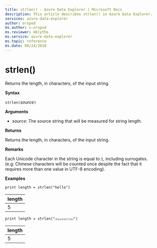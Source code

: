 ```yaml
---
title: strlen() - Azure Data Explorer | Microsoft Docs
description: This article describes strlen() in Azure Data Explorer.
services: azure-data-explorer
author: orspod
ms.author: v-orspod
ms.reviewer: mblythe
ms.service: azure-data-explorer
ms.topic: reference
ms.date: 09/24/2018
---
```

# strlen()

Returns the length, in characters, of the input string.

**Syntax**

`strlen(`*source*`)`

**Arguments**

* *source*: The source string that will be measured for string length.

**Returns**

Returns the length, in characters, of the input string.

**Remarks**

Each Unicode character in the string is equal to `1`, including surrogates.
(e.g: Chinese characters will be counted once despite the fact that it requires more than one value in UTF-8 encoding).


**Examples**

```kusto
print length = strlen("hello")
```

|length|
|---|
|5|

```kusto
print length = strlen("⒦⒰⒮⒯⒪")
```

|length|
|---|
|5|